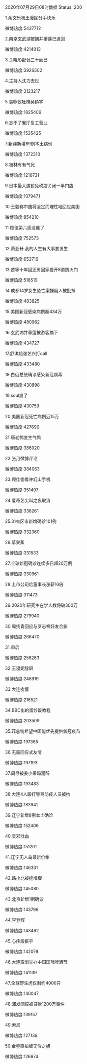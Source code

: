 2020年07月29日08时数据
Status: 200

1.余文乐祝王漫妮分手快乐

微博热度:5437712

2.南京玄武湖被摘并蒂莲已追回

微博热度:4214013

3.关晓彤配音三十而已

微博热度:3926302

4.主持人沈力去世

微博热度:3123217

5.袁咏仪吐槽吴镇宇

微博热度:1825406

6.忘不了餐厅复工营业

微博热度:1535425

7.新疆新增89例本土病例

微博热度:1372310

8.被林有有气死

微博热度:1216731

9.日本最大连锁免税店关闭一半门店

微博热度:1079471

10.王毅称中国将坚定而理性地回应美国

微博热度:854210

11.顾佳第六感没谁了

微博热度:752573

12.萧亚轩 我的人生有大事要发生

微博热度:653716

13.苦等十年回迁房回家要开8道防火门

微博热度:518519

14.成都14岁女生坠亡案嫌疑人被批捕

微博热度:483825

15.美国新冠感染病例超434万

微博热度:480962

16.玄武湖并蒂莲被游客摘下

微博热度:434727

17.舒淇给张艺兴打call

微博热度:433480

18.白俄总统确诊感染新冠病毒

微博热度:430898

19.soul崩了

微博热度:430759

20.美国新冠死亡病例近15万

微博热度:427690

21.唐老鸭变生气鸭

微博热度:386020

22.张月微博评论

微博热度:384053

23.顾佳偷看许幻山手机

微博热度:351497

24.爱奇艺尖叫之夜取消

微博热度:338261

25.31省区市新增确诊101例

微博热度:332360

26.苹果蕉

微博热度:331533

27.全球新冠确诊连续多日超20万例

微博热度:330961

28.上市公司给董事长涨薪16倍

微博热度:311473

29.2020年研究生在学人数将破300万

微博热度:279940

30.周扬青回应与罗志祥好友合影

微博热度:266470

31.重启

微博热度:256263

32.王漫妮辞职

微博热度:248919

33.大连疫情

微博热度:216521

34.BBC出的蛋炒饭教程

微博热度:203509

35.菲总统希望中国能优先提供新冠疫苗

微博热度:197365

36.无需回应式友情

微博热度:197193

37.周寻被姜小果妈灌醉

微博热度:193483

38.大连4人殴打辱骂防疫人员被拘

微博热度:183941

39.辽宁新增8例本土确诊

微博热度:152406

40.吴邪吐血

微博热度:151201

41.辽宁无人岛最新价格

微博热度:146331

42.路小北被挖墙脚

微博热度:145080

43.北京新增1例确诊

微博热度:143796

44.李登辉

微博热度:143462

45.心疼段振宇

微博热度:142078

46.大连取消举办中国国际啤酒节

微博热度:141139

47.全球野生虎仅剩约4000只

微博热度:140047

48.浦发回应被贷款1200万事件

微博热度:139157

49.索尼

微博热度:127136

50.金星直拍版无价之姐

微博热度:126674

